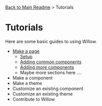 [Back to Main Readme](../../README.md) > Tutorials

# Tutorials

Here are some basic guides to using Willow.  

- [Make a page](./make-a-page.md)
  - [Setup](./make-a-page.md#setup)
  - [Adding common components](./make-a-page.md#add-common-components)
  - [Adding more components](./make-a-page.md#add-more-components)
  - Maybe more sections here ....
- Make a component
- Make a theme
- Customize an existing component
- Customize an existing theme
- Contribute to Willow